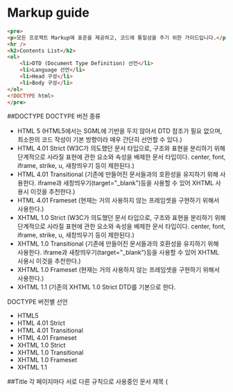 # Markup guide
``` html
<pre>
<p>모든 프로젝트 Markup에 표준을 제공하고, 코드에 통일성을 주기 위한 가이드입니다.</p>
<hr />
<h2>Contents List</h2>
<ol>
	<li>DTD (Document Type Definition) 선언</li>
	<li>Language 선언</li>
	<li>Head 구성</li>
	<li>Body 구성</li>
</ol>
<!DOCTYPE html>
</pre>
```
##DOCTYPE
DOCTYPE 버전 종류
- HTML 5 (HTML5에서는 SGML에 기반을 두지 않아서 DTD 참조가 필요 없으며, 최소한의 코드 작성이 기본 방향이라 매우 간단히 선언할 수 있다.)
- HTML 4.01 Strict (W3C가 의도했던 문서 타입으로, 구조와 표현을 분리하기 위해 단계적으로 사라질 표현에 관한 요소와 속성을 배제한 문서 타입이다. center, font, iframe, strike, u, 새창띄우기 등이 제한된다.)
- HTML 4.01 Transitional (기존에 만들어진 문서들과의 호환성을 유지하기 위해 사용한다. iframe과 새창띄우기(target="_blank")등을 사용할 수 있어 XHTML 사용시 이것을 추천한다.)
- HTML 4.01 Frameset (현재는 거의 사용하지 않는 프레임셋을 구현하기 위해서 사용한다.)
- XHTML 1.0 Strict (W3C가 의도했던 문서 타입으로, 구조와 표현을 분리하기 위해 단계적으로 사라질 표현에 관한 요소와 속성을 배제한 문서 타입이다. center, font, iframe, strike, u, 새창띄우기 등이 제한된다.)
- XHTML 1.0 Transitional (기존에 만들어진 문서들과의 호환성을 유지하기 위해 사용한다. iframe과 새창띄우기(target="_blank")등을 사용할 수 있어 XHTML 사용시 이것을 추천한다.)
- XHTML 1.0 Frameset (현재는 거의 사용하지 않는 프레임셋을 구현하기 위해서 사용한다.)
- XHTML 1.1 (기존의 XHTML 1.0 Strict DTD를 기본으로 한다.

DOCTYPE 버전별 선언
- HTML5 <!DOCTYPE html>
- HTML 4.01 Strict <!DOCTYPE html PUBLIC "-//W3C//DTD HTML 4.01//EN" "http://www.w3.org/TR/html4/strict.dtd">
- HTML 4.01 Transitional <!DOCTYPE html PUBLIC "-//W3C//DTD HTML 4.01 Transitional//EN" "http://www.w3.org/TR/html4/loose.dtd">
- HTML 4.01 Frameset <!DOCTYPE html PUBLIC "-//W3C//DTD HTML 4.01 Frameset//EN" "http://www.w3.org/TR/html4/frameset.dtd">
- XHTML 1.0 Strict <!DOCTYPE html PUBLIC "-//W3C//DTD XHTML 1.0 Strict//EN" "http://www.w3.org/TR/xhtml1-strict.dtd">
- XHTML 1.0 Transitional <!DOCTYPE html PUBLIC "-//W3C//DTD XHTML 1.0 Transitional//EN" "http://www.w3.org/TR/xhtml1-transitional.dtd">
- XHTML 1.0 Frameset <!DOCTYPE html PUBLIC "-//W3C//DTD XHTML 1.0 Frameset//EN" "http://www.w3.org/TR/xhtml1-frameset.dtd">
- XHTML 1.1 <!DOCTYPE html PUBLIC "-//W3C//DTD XHTML 1.1//EN" "http://www.w3.org/TR/xhtml11/DTD/xhtml11.dtd">

##Title
각 페이지마다 서로 다른 규칙으로 사용중인 문서 제목 (<title> 태그) 규칙을 일원화함으로써, 서비스 통일성을 높이고 사내 검색 엔진에 대한 최적화를 꾀한다. 또한 문서 제목에 컨텐츠 제목을 포함시킴으로써, 외부 검색서비스에서 해당 컨텐츠의 노출이 더 잘될 수 있도록 한다.
기본 규칙 : 컨텐츠 제목 - 하위 섹션명 | 서비스명

##Meta
meta 태그는 메타태그는 웹 서버와 웹 브라우저간에 상호 교환되는 정보를 정의하는데 사용한다.

meta 태그의 속성
- http-equiv="항목명" (웹 브라우저가 서버에 명령을 내리는 속성으로 name 속성을 대신하여 사용될 수 있으며, HTML 문서가 응답 헤더와 함께 웹 서버로부터 웹 브라우저에 전송되었을 때에만 의미를 갖음.)
- content="정보값" (meta 정보의 내용을 지정한다.)
- name="정보 이름" (몇 개의 meta 정보의 이름을 정할 수 있으며 지정하지 않으면 http-equiv 와 같은 기능을 한다.)

meta 태그의 종류
